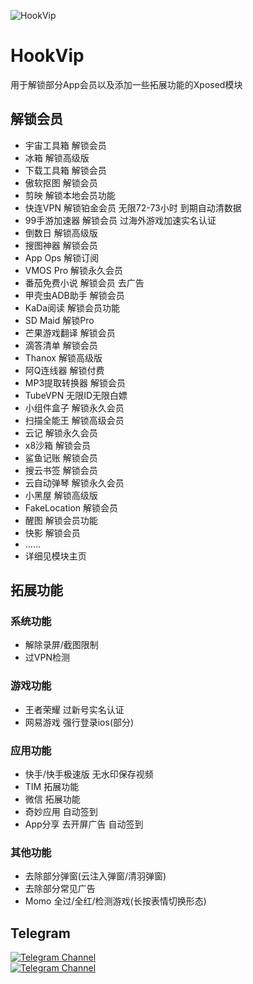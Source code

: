 ![HookVip](https://socialify.git.ci/Xposed-Modules-Repo/Hook.JiuWu.Xp/image?description=1&font=Inter&forks=1&issues=1&language=1&logo=https://github.com/Xposed-Modules-Repo/Hook.JiuWu.Xp/blob/main/icon.png?raw=true&name=1&owner=1&pattern=Plus&pulls=1&stargazers=1&theme=Light)

# HookVip
用于解锁部分App会员以及添加一些拓展功能的Xposed模块

## 解锁会员
+ 宇宙工具箱 解锁会员
+ 冰箱 解锁高级版
+ 下载工具箱 解锁会员
+ 傲软抠图 解锁会员
+ 剪映 解锁本地会员功能
+ 快连VPN 解锁铂金会员 无限72-73小时 到期自动清数据
+ 99手游加速器 解锁会员 过海外游戏加速实名认证
+ 倒数日 解锁高级版
+ 搜图神器 解锁会员
+ App Ops 解锁订阅
+ VMOS Pro 解锁永久会员
+ 番茄免费小说 解锁会员 去广告
+ 甲壳虫ADB助手 解锁会员
+ KaDa阅读 解锁会员功能
+ SD Maid 解锁Pro
+ 芒果游戏翻译 解锁会员
+ 滴答清单 解锁会员
+ Thanox 解锁高级版
+ 阿Q连线器 解锁付费
+ MP3提取转换器 解锁会员
+ TubeVPN 无限ID无限白嫖
+ 小组件盒子 解锁永久会员
+ 扫描全能王 解锁高级会员
+ 云记 解锁永久会员
+ x8沙箱 解锁会员
+ 鲨鱼记账 解锁会员
+ 搜云书签 解锁会员
+ 云自动弹琴 解锁永久会员
+ 小黑屋 解锁高级版
+ FakeLocation 解锁会员
+ 醒图 解锁会员功能
+ 快影 解锁会员
+ ......
+ 详细见模块主页
  
## 拓展功能
### 系统功能
+ 解除录屏/截图限制
+ 过VPN检测
### 游戏功能
+ 王者荣耀 过新号实名认证 
+ 网易游戏 强行登录ios(部分)
### 应用功能
+ 快手/快手极速版 无水印保存视频
+ TIM 拓展功能
+ 微信 拓展功能
+ 奇妙应用 自动签到
+ App分享 去开屏广告 自动签到
### 其他功能
+ 去除部分弹窗(云注入弹窗/清羽弹窗)
+ 去除部分常见广告
+ Momo 全过/全红/检测游戏(长按表情切换形态)

## Telegram
<a href="https://t.me/HookVipCl"><img alt="Telegram Channel" src="https://img.shields.io/badge/频道-@HookVipCl-blue.svg?logo=telegram"></a>  
<a href="https://t.me/HookVipChat"><img alt="Telegram Channel" src="https://img.shields.io/badge/群组-@HookVipChat-blue.svg?logo=telegram"></a>  
